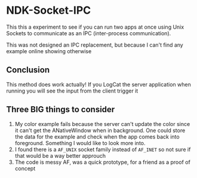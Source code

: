 # NDK-Socket-IPC

This this a experiment to see if you can run two apps at once using Unix Sockets to communicate as an IPC (inter-process communication).

This was not designed an IPC replacement, but because I can't find any example online showing otherwise

## Conclusion

This method does work actually! If you LogCat the server application when running you will see the input from the client trigger it

## Three BIG things to consider

1. My color example fails because the server can't update the color since it can't get the ANativeWindow when in background. One could store the data for the example and check when the app comes back into foreground. Something I would like to look more into.
2. I found there is a `AF_UNIX` socket family instead of `AF_INET` so not sure if that would be a way better approuch
3. The code is messy AF, was a quick prototype, for a friend as a proof of concept
